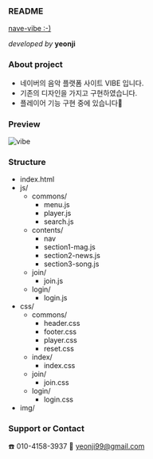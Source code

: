 ### README
[nave-vibe :-)](yeonzzy.github.io/naver-vibe_2020)

_developed by_ **yeonji**

### About project

- 네이버의 음악 플랫폼 사이트 VIBE 입니다.
- 기존의 디자인을 가지고 구현하였습니다.
- 플레이어 기능 구현 중에 있습니다🙂

### Preview
![vibe](https://user-images.githubusercontent.com/68604663/91522803-15b65c80-e936-11ea-8739-da8a69ed4ce1.jpg)

### Structure
- index.html
- js/
  * commons/
    + menu.js
    + player.js
    + search.js
  * contents/
    + nav
    + section1-mag.js
    + section2-news.js
    + section3-song.js
  * join/
    + join.js
  * login/
    + login.js
- css/
  * commons/
    + header.css
    + footer.css
    + player.css
    + reset.css
  * index/
    + index.css
  * join/
    + join.css
  * login/
    + login.css
- img/

### Support or Contact
☎️ 010-4158-3937 💌 yeonji99@gmail.com
